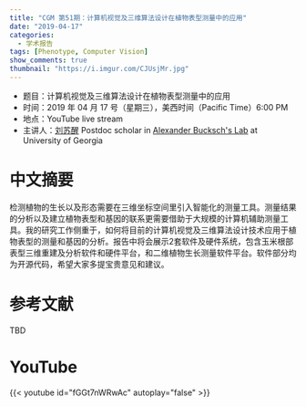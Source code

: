 ```yaml
---
title: "CGM 第51期：计算机视觉及三维算法设计在植物表型测量中的应用"
date: "2019-04-17"
categories:
  - 学术报告
tags: [Phenotype, Computer Vision]
show_comments: true
thumbnail: "https://i.imgur.com/CJUsjMr.jpg"
---
```



- 题目：计算机视觉及三维算法设计在植物表型测量中的应用
- 时间：2019 年 04 月 17 号（星期三），美西时间（Pacific Time）6:00 PM
- 地点：YouTube live stream
- 主讲人：[刘苏醒](https://suxingliu.wixsite.com/portfolio) Postdoc scholar in [Alexander Bucksch's Lab](http://www.computational-plant-science.org/joomla30/) at University of Georgia



# 中文摘要

检测植物的生长以及形态需要在三维坐标空间里引入智能化的测量工具。测量结果的分析以及建立植物表型和基因的联系更需要借助于大规模的计算机辅助测量工具。我的研究工作侧重于，如何将目前的计算机视觉及三维算法设计技术应用于植物表型的测量和基因的分析。报告中将会展示2套软件及硬件系统，包含玉米根部表型三维重建及分析软件和硬件平台，和二维植物生长测量软件平台。软件部分均为开源代码，希望大家多提宝贵意见和建议。


# 参考文献
TBD


# YouTube

{{< youtube id="fGGt7nWRwAc" autoplay="false" >}}


